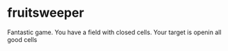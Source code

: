 # fruitsweeper
Fantastic game. You have a field with closed cells. Your target is openin all good cells
